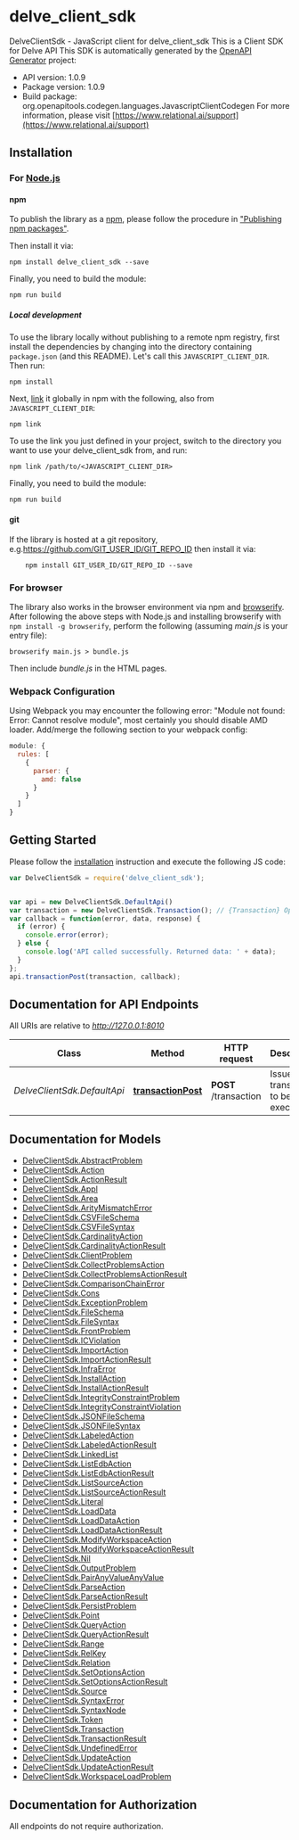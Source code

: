 # delve_client_sdk

DelveClientSdk - JavaScript client for delve_client_sdk
This is a Client SDK for Delve API
This SDK is automatically generated by the [OpenAPI Generator](https://openapi-generator.tech) project:

- API version: 1.0.9
- Package version: 1.0.9
- Build package: org.openapitools.codegen.languages.JavascriptClientCodegen
For more information, please visit [https://www.relational.ai/support](https://www.relational.ai/support)

## Installation

### For [Node.js](https://nodejs.org/)

#### npm

To publish the library as a [npm](https://www.npmjs.com/), please follow the procedure in ["Publishing npm packages"](https://docs.npmjs.com/getting-started/publishing-npm-packages).

Then install it via:

```shell
npm install delve_client_sdk --save
```

Finally, you need to build the module:

```shell
npm run build
```

##### Local development

To use the library locally without publishing to a remote npm registry, first install the dependencies by changing into the directory containing `package.json` (and this README). Let's call this `JAVASCRIPT_CLIENT_DIR`. Then run:

```shell
npm install
```

Next, [link](https://docs.npmjs.com/cli/link) it globally in npm with the following, also from `JAVASCRIPT_CLIENT_DIR`:

```shell
npm link
```

To use the link you just defined in your project, switch to the directory you want to use your delve_client_sdk from, and run:

```shell
npm link /path/to/<JAVASCRIPT_CLIENT_DIR>
```

Finally, you need to build the module:

```shell
npm run build
```

#### git

If the library is hosted at a git repository, e.g.https://github.com/GIT_USER_ID/GIT_REPO_ID
then install it via:

```shell
    npm install GIT_USER_ID/GIT_REPO_ID --save
```

### For browser

The library also works in the browser environment via npm and [browserify](http://browserify.org/). After following
the above steps with Node.js and installing browserify with `npm install -g browserify`,
perform the following (assuming *main.js* is your entry file):

```shell
browserify main.js > bundle.js
```

Then include *bundle.js* in the HTML pages.

### Webpack Configuration

Using Webpack you may encounter the following error: "Module not found: Error:
Cannot resolve module", most certainly you should disable AMD loader. Add/merge
the following section to your webpack config:

```javascript
module: {
  rules: [
    {
      parser: {
        amd: false
      }
    }
  ]
}
```

## Getting Started

Please follow the [installation](#installation) instruction and execute the following JS code:

```javascript
var DelveClientSdk = require('delve_client_sdk');


var api = new DelveClientSdk.DefaultApi()
var transaction = new DelveClientSdk.Transaction(); // {Transaction} Optional description in *Markdown*
var callback = function(error, data, response) {
  if (error) {
    console.error(error);
  } else {
    console.log('API called successfully. Returned data: ' + data);
  }
};
api.transactionPost(transaction, callback);

```

## Documentation for API Endpoints

All URIs are relative to *http://127.0.0.1:8010*

Class | Method | HTTP request | Description
------------ | ------------- | ------------- | -------------
*DelveClientSdk.DefaultApi* | [**transactionPost**](docs/DefaultApi.md#transactionPost) | **POST** /transaction | Issues a transaction to be executed


## Documentation for Models

 - [DelveClientSdk.AbstractProblem](docs/AbstractProblem.md)
 - [DelveClientSdk.Action](docs/Action.md)
 - [DelveClientSdk.ActionResult](docs/ActionResult.md)
 - [DelveClientSdk.Appl](docs/Appl.md)
 - [DelveClientSdk.Area](docs/Area.md)
 - [DelveClientSdk.ArityMismatchError](docs/ArityMismatchError.md)
 - [DelveClientSdk.CSVFileSchema](docs/CSVFileSchema.md)
 - [DelveClientSdk.CSVFileSyntax](docs/CSVFileSyntax.md)
 - [DelveClientSdk.CardinalityAction](docs/CardinalityAction.md)
 - [DelveClientSdk.CardinalityActionResult](docs/CardinalityActionResult.md)
 - [DelveClientSdk.ClientProblem](docs/ClientProblem.md)
 - [DelveClientSdk.CollectProblemsAction](docs/CollectProblemsAction.md)
 - [DelveClientSdk.CollectProblemsActionResult](docs/CollectProblemsActionResult.md)
 - [DelveClientSdk.ComparisonChainError](docs/ComparisonChainError.md)
 - [DelveClientSdk.Cons](docs/Cons.md)
 - [DelveClientSdk.ExceptionProblem](docs/ExceptionProblem.md)
 - [DelveClientSdk.FileSchema](docs/FileSchema.md)
 - [DelveClientSdk.FileSyntax](docs/FileSyntax.md)
 - [DelveClientSdk.FrontProblem](docs/FrontProblem.md)
 - [DelveClientSdk.ICViolation](docs/ICViolation.md)
 - [DelveClientSdk.ImportAction](docs/ImportAction.md)
 - [DelveClientSdk.ImportActionResult](docs/ImportActionResult.md)
 - [DelveClientSdk.InfraError](docs/InfraError.md)
 - [DelveClientSdk.InstallAction](docs/InstallAction.md)
 - [DelveClientSdk.InstallActionResult](docs/InstallActionResult.md)
 - [DelveClientSdk.IntegrityConstraintProblem](docs/IntegrityConstraintProblem.md)
 - [DelveClientSdk.IntegrityConstraintViolation](docs/IntegrityConstraintViolation.md)
 - [DelveClientSdk.JSONFileSchema](docs/JSONFileSchema.md)
 - [DelveClientSdk.JSONFileSyntax](docs/JSONFileSyntax.md)
 - [DelveClientSdk.LabeledAction](docs/LabeledAction.md)
 - [DelveClientSdk.LabeledActionResult](docs/LabeledActionResult.md)
 - [DelveClientSdk.LinkedList](docs/LinkedList.md)
 - [DelveClientSdk.ListEdbAction](docs/ListEdbAction.md)
 - [DelveClientSdk.ListEdbActionResult](docs/ListEdbActionResult.md)
 - [DelveClientSdk.ListSourceAction](docs/ListSourceAction.md)
 - [DelveClientSdk.ListSourceActionResult](docs/ListSourceActionResult.md)
 - [DelveClientSdk.Literal](docs/Literal.md)
 - [DelveClientSdk.LoadData](docs/LoadData.md)
 - [DelveClientSdk.LoadDataAction](docs/LoadDataAction.md)
 - [DelveClientSdk.LoadDataActionResult](docs/LoadDataActionResult.md)
 - [DelveClientSdk.ModifyWorkspaceAction](docs/ModifyWorkspaceAction.md)
 - [DelveClientSdk.ModifyWorkspaceActionResult](docs/ModifyWorkspaceActionResult.md)
 - [DelveClientSdk.Nil](docs/Nil.md)
 - [DelveClientSdk.OutputProblem](docs/OutputProblem.md)
 - [DelveClientSdk.PairAnyValueAnyValue](docs/PairAnyValueAnyValue.md)
 - [DelveClientSdk.ParseAction](docs/ParseAction.md)
 - [DelveClientSdk.ParseActionResult](docs/ParseActionResult.md)
 - [DelveClientSdk.PersistProblem](docs/PersistProblem.md)
 - [DelveClientSdk.Point](docs/Point.md)
 - [DelveClientSdk.QueryAction](docs/QueryAction.md)
 - [DelveClientSdk.QueryActionResult](docs/QueryActionResult.md)
 - [DelveClientSdk.Range](docs/Range.md)
 - [DelveClientSdk.RelKey](docs/RelKey.md)
 - [DelveClientSdk.Relation](docs/Relation.md)
 - [DelveClientSdk.SetOptionsAction](docs/SetOptionsAction.md)
 - [DelveClientSdk.SetOptionsActionResult](docs/SetOptionsActionResult.md)
 - [DelveClientSdk.Source](docs/Source.md)
 - [DelveClientSdk.SyntaxError](docs/SyntaxError.md)
 - [DelveClientSdk.SyntaxNode](docs/SyntaxNode.md)
 - [DelveClientSdk.Token](docs/Token.md)
 - [DelveClientSdk.Transaction](docs/Transaction.md)
 - [DelveClientSdk.TransactionResult](docs/TransactionResult.md)
 - [DelveClientSdk.UndefinedError](docs/UndefinedError.md)
 - [DelveClientSdk.UpdateAction](docs/UpdateAction.md)
 - [DelveClientSdk.UpdateActionResult](docs/UpdateActionResult.md)
 - [DelveClientSdk.WorkspaceLoadProblem](docs/WorkspaceLoadProblem.md)


## Documentation for Authorization

All endpoints do not require authorization.
